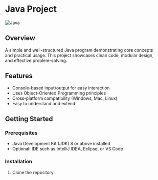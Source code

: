# Java Project

![Java](https://img.shields.io/badge/Java-Programming-blue?logo=java)

## Overview
A simple and well-structured Java program demonstrating core concepts and practical usage. This project showcases clean code, modular design, and effective problem-solving.

## Features
- Console-based input/output for easy interaction
- Uses Object-Oriented Programming principles
- Cross-platform compatibility (Windows, Mac, Linux)
- Easy to understand and extend

## Getting Started

### Prerequisites
- Java Development Kit (JDK) 8 or above installed
- Optional: IDE such as IntelliJ IDEA, Eclipse, or VS Code

### Installation
1. Clone the repository:
